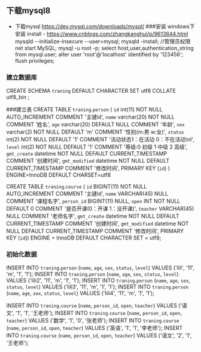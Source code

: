 ## 下载mysql8
- 下载mysql https://dev.mysql.com/downloads/mysql/
###安装 windows下安装
install - https://www.cnblogs.com/zhangkanghui/p/9613844.html
mysqld --initialize-insecure --user=mysql;
mysqld -install;   //管理员权限
net start MySQL;
mysql -u root -p;
select host,user,authentication_string from mysql.user;
alter user 'root'@'localhost' identified by '123456';
flush privileges;

### 建立数据库
CREATE SCHEMA `traning` DEFAULT CHARACTER SET utf8 COLLATE utf8_bin ;

###建立表
CREATE TABLE `traning`.`person` (
  `id` int(11) NOT NULL AUTO_INCREMENT COMMENT '主键id',
  `name` varchar(20) NOT NULL COMMENT '姓名',
  `age` varchar(20) DEFAULT NULL COMMENT '年龄',
  `sex` varchar(2) NOT NULL DEFAULT 'm' COMMENT '性别(m:男 w:女)',
  `status` int(2) NOT NULL DEFAULT '1' COMMENT '活动状态1：在活动 0：不在活动\nl',
  `level` int(2) NOT NULL DEFAULT '1' COMMENT '等级:0 初级 1 中级 2 高级',
  `gmt_create` datetime NOT NULL DEFAULT CURRENT_TIMESTAMP COMMENT '创建时间',
  `gmt_modified` datetime NOT NULL DEFAULT CURRENT_TIMESTAMP COMMENT '修改时间',
  PRIMARY KEY (`id`)
) ENGINE=InnoDB DEFAULT CHARSET=utf8

CREATE TABLE `traning`.`course` (
  `id` BIGINT(11) NOT NULL AUTO_INCREMENT COMMENT '主键id',
  `name` VARCHAR(45) NULL COMMENT '课程名字',
  `person_id` BIGINT(11) NULL,
  `open` INT NOT NULL DEFAULT 0 COMMENT '是否开课(0：开课 1：没开课)',
  `teacher` VARCHAR(45) NULL COMMENT '老师名字',
   `gmt_create` datetime NOT NULL DEFAULT CURRENT_TIMESTAMP COMMENT '创建时间',
   `gmt_modified` datetime NOT NULL DEFAULT CURRENT_TIMESTAMP COMMENT '修改时间',
  PRIMARY KEY (`id`))
ENGINE = InnoDB
DEFAULT CHARACTER SET = utf8;

### 初始化数据

INSERT INTO `traning`.`person` (`name`, `age`, `sex`, `status`, `level`) VALUES ('lili', '11', 'm', '1', '1');
INSERT INTO `traning`.`person` (`name`, `age`, `sex`, `status`, `level`) VALUES ('lili2', '11', 'm', '1', '1');
INSERT INTO `traning`.`person` (`name`, `age`, `sex`, `status`, `level`) VALUES ('lili3', '11', 'm', '1', '1');
INSERT INTO `traning`.`person` (`name`, `age`, `sex`, `status`, `level`) VALUES ('lili4', '11', 'm', '1', '1');




INSERT INTO `traning`.`course` (`name`, `person_id`, `open`, `teacher`) VALUES ('语文', '1', '1', '王老师');
INSERT INTO `traning`.`course` (`name`, `person_id`, `open`, `teacher`) VALUES ('数学', '1', '0', '张老师');
INSERT INTO `traning`.`course` (`name`, `person_id`, `open`, `teacher`) VALUES ('英语', '1', '1', '李老师');
INSERT INTO `traning`.`course` (`name`, `person_id`, `open`, `teacher`) VALUES ('语文', '2', '1', '王老师');
